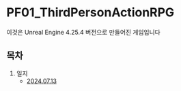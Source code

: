 # PF01_ThirdPersonActionRPG

이것은 Unreal Engine 4.25.4 버전으로 만들어진 게임입니다

## 목차
1. 일지
   - [2024.07.13](https://github.com/jslee629/PF01_ThirdPersonActionRPG/blob/main/About/Start.md)
